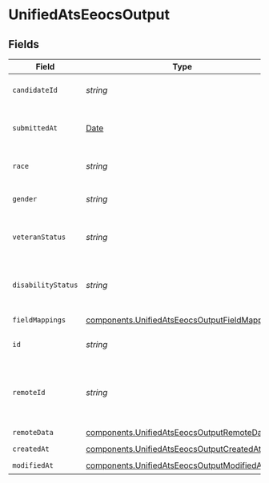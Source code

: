 # UnifiedAtsEeocsOutput


## Fields

| Field                                                                                                          | Type                                                                                                           | Required                                                                                                       | Description                                                                                                    |
| -------------------------------------------------------------------------------------------------------------- | -------------------------------------------------------------------------------------------------------------- | -------------------------------------------------------------------------------------------------------------- | -------------------------------------------------------------------------------------------------------------- |
| `candidateId`                                                                                                  | *string*                                                                                                       | :heavy_minus_sign:                                                                                             | The UUID of the candidate                                                                                      |
| `submittedAt`                                                                                                  | [Date](https://developer.mozilla.org/en-US/docs/Web/JavaScript/Reference/Global_Objects/Date)                  | :heavy_minus_sign:                                                                                             | The submission date of the EEOC                                                                                |
| `race`                                                                                                         | *string*                                                                                                       | :heavy_minus_sign:                                                                                             | The race of the candidate                                                                                      |
| `gender`                                                                                                       | *string*                                                                                                       | :heavy_minus_sign:                                                                                             | The gender of the candidate                                                                                    |
| `veteranStatus`                                                                                                | *string*                                                                                                       | :heavy_minus_sign:                                                                                             | The veteran status of the candidate                                                                            |
| `disabilityStatus`                                                                                             | *string*                                                                                                       | :heavy_minus_sign:                                                                                             | The disability status of the candidate                                                                         |
| `fieldMappings`                                                                                                | [components.UnifiedAtsEeocsOutputFieldMappings](../../models/components/unifiedatseeocsoutputfieldmappings.md) | :heavy_check_mark:                                                                                             | N/A                                                                                                            |
| `id`                                                                                                           | *string*                                                                                                       | :heavy_minus_sign:                                                                                             | The UUID of the EEOC                                                                                           |
| `remoteId`                                                                                                     | *string*                                                                                                       | :heavy_minus_sign:                                                                                             | The remote ID of the EEOC in the context of the 3rd Party                                                      |
| `remoteData`                                                                                                   | [components.UnifiedAtsEeocsOutputRemoteData](../../models/components/unifiedatseeocsoutputremotedata.md)       | :heavy_check_mark:                                                                                             | N/A                                                                                                            |
| `createdAt`                                                                                                    | [components.UnifiedAtsEeocsOutputCreatedAt](../../models/components/unifiedatseeocsoutputcreatedat.md)         | :heavy_check_mark:                                                                                             | N/A                                                                                                            |
| `modifiedAt`                                                                                                   | [components.UnifiedAtsEeocsOutputModifiedAt](../../models/components/unifiedatseeocsoutputmodifiedat.md)       | :heavy_check_mark:                                                                                             | N/A                                                                                                            |